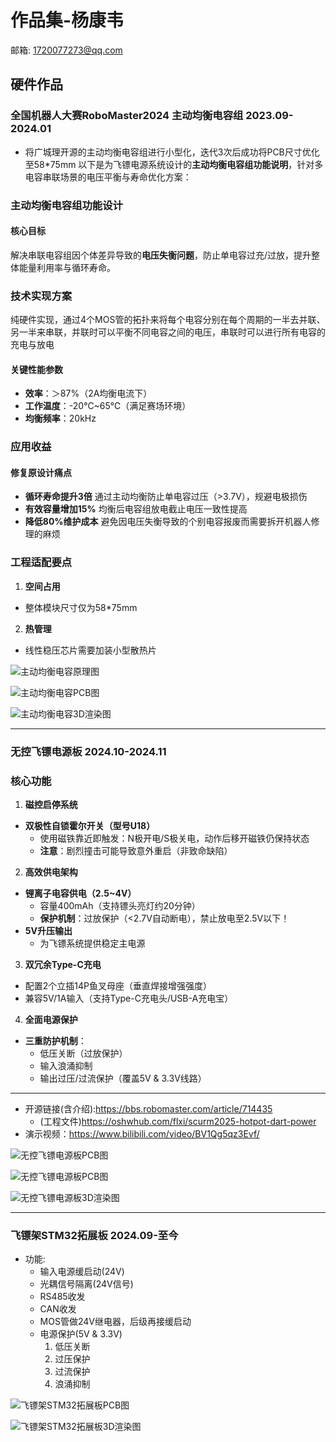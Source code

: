 # 作品集-杨康韦

邮箱: [1720077273@qq.com](mailto:1720077273@qq.com)

## 硬件作品

### 全国机器⼈⼤赛RoboMaster2024 主动均衡电容组 2023.09-2024.01

* 将⼴城理开源的主动均衡电容组进⾏⼩型化，迭代3次后成功将PCB尺⼨优化⾄58*75mm 以下是为飞镖电源系统设计的**主动均衡电容组功能说明**，针对多电容串联场景的电压平衡与寿命优化方案：


### **主动均衡电容组功能设计**

#### **核心目标**

解决串联电容组因个体差异导致的**电压失衡问题**，防止单电容过充/过放，提升整体能量利用率与循环寿命。


### **技术实现方案**

纯硬件实现，通过4个MOS管的拓扑来将每个电容分别在每个周期的一半去并联、另一半来串联，并联时可以平衡不同电容之间的电压，串联时可以进行所有电容的充电与放电

#### **关键性能参数**

* **效率**：＞87%（2A均衡电流下）
* **工作温度**：-20℃~65℃（满足赛场环境）
* **均衡频率**：20kHz

### **应用收益**

#### **修复原设计痛点**

* **循环寿命提升3倍**
通过主动均衡防止单电容过压（>3.7V），规避电极损伤
* **有效容量增加15%**
均衡后电容组放电截止电压一致性提高
* **降低80%维护成本**
避免因电压失衡导致的个别电容报废而需要拆开机器人修理的麻烦

### **工程适配要点**

1. **空间占用**
  * 整体模块尺寸仅为58*75mm
2. **热管理**
  * 线性稳压芯片需要加装小型散热片

![主动均衡电容原理图](https://github.com/KangweiYang/personal-portfolio/blob/main/AWCapGroup_sche.png?raw=true)

![主动均衡电容PCB图](https://github.com/KangweiYang/personal-portfolio/blob/main/AWCapGroup_pcb.png?raw=true)

![主动均衡电容3D渲染图](https://github.com/KangweiYang/personal-portfolio/blob/main/AWCapGroup_3d.png?raw=true)


---
### 无控飞镖电源板 2024.10-2024.11

### **核心功能**

1. **磁控启停系统**
  * **双极性自锁霍尔开关（型号U18）**
    * 使用磁铁靠近即触发：N极开电/S极关电，动作后移开磁铁仍保持状态
    * **注意**：剧烈撞击可能导致意外重启（非致命缺陷）
2. **高效供电架构**
  * **锂离子电容供电（2.5~4V）**
    * 容量400mAh（支持镖头亮灯约20分钟）
    * **保护机制**：过放保护（<2.7V自动断电），禁止放电至2.5V以下！
  * **5V升压输出**
    * 为飞镖系统提供稳定主电源
3. **双冗余Type-C充电**
  * 配置2个立插14P鱼叉母座（垂直焊接增强强度）
  * 兼容5V/1A输入（支持Type-C充电头/USB-A充电宝）
4. **全面电源保护**
  * **三重防护机制**：
    * 低压关断（过放保护）
    * 输入浪涌抑制
    * 输出过压/过流保护（覆盖5V & 3.3V线路）

---

* 开源链接(含介绍):https://bbs.robomaster.com/article/714435
  * (工程文件)https://oshwhub.com/flxi/scurm2025-hotpot-dart-power
* 演示视频：https://www.bilibili.com/video/BV1Qg5qz3Evf/

  
![无控飞镖电源板PCB图](https://github.com/KangweiYang/personal-portfolio/blob/main/HALL_sche.png?raw=true)

![无控飞镖电源板PCB图](https://github.com/KangweiYang/personal-portfolio/blob/main/HALL_board.png?raw=true)

![无控飞镖电源板3D渲染图](https://github.com/KangweiYang/personal-portfolio/blob/main/HALL_3d.png?raw=true)

---
### 飞镖架STM32拓展板 2024.09-至今

* 功能:
  * 输入电源缓启动(24V)
  * 光耦信号隔离(24V信号)
  * RS485收发
  * CAN收发
  * MOS管做24V继电器，后级再接缓启动
  * 电源保护(5V & 3.3V)
    1. 低压关断
    2. 过压保护
    3. 过流保护
    4. 浪涌抑制

![飞镖架STM32拓展板PCB图](https://github.com/KangweiYang/personal-portfolio/blob/main/MAINcontrol_PCB.png?raw=true)

![飞镖架STM32拓展板3D渲染图](https://github.com/KangweiYang/personal-portfolio/blob/main/MAINcontrol_3D.png?raw=true)
